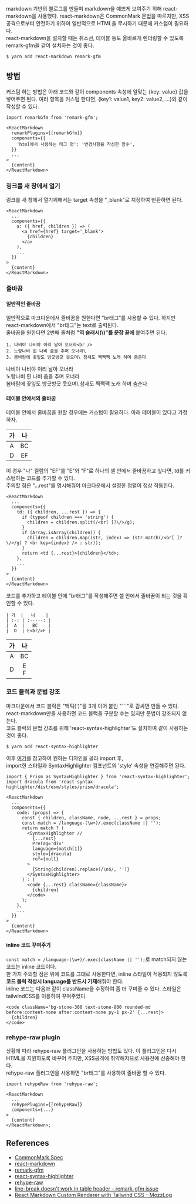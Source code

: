 markdown 기반의 블로그를 만들며 markdown을 예쁘게 보여주기 위해 react-markdown을 사용했다. react-markdown은 CommonMark 문법을 따르지만, XSS공격으로부터 안전하기 위하여 일반적으로 HTML을 무시하기 때문에 커스텀이 필요하다.\
react-markdown을 설치할 때는 취소선, 테이블 등도 올바르게 렌더링할 수 있도록 remark-gfm을 같이 설치하는 것이 좋다.

```bash
$ yarn add react-markdown remark-gfm
```

## 방법

커스텀 하는 방법은 아래 코드와 같이 components 속성에 알맞는 {key: value} 값을 넣어주면 된다.
여러 항목을 커스텀 한다면, {key1: value1, key2: value2, ...}와 같이 작성할 수 있다.

```tsx
import remarkGfm from 'remark-gfm';

<ReactMarkdown
  remarkPlugins={[remarkGfm]}
  components={{
    'html에서 사용하는 태그 명': '변경사항을 작성한 함수',
  }}
  ...
>
  {content}
</ReactMarkdown>
```

### 링크를 새 창에서 열기

링크를 새 창에서 열기위해서는 target 속성을 "\_blank"로 지정하여 반환하면 된다.

```tsx
<ReactMarkdown
  ...
  components={{
    a: ({ href, children }) => (
      <a href={href} target='_blank'>
        {children}
      </a>
    ),
    ...
  }}
>
  {content}
</ReactMarkdown>
```

### 줄바꿈

#### 일반적인 줄바꿈

일반적으로 마크다운에서 줄바꿈을 원한다면 "br태그"를 사용할 수 있다. 하지만 react-markdown에서 "br태그"는 text로 출력된다.\
줄바꿈을 원한다면 2번째 줄처럼 **"역 슬래시(\\)"를 문장 끝에** 붙여주면 된다.

```text
1. 나비야 나비야 이리 날아 오너라<br />
2. 노랑나비 흰 나비 춤을 추며 오너라\
3. 봄바람에 꽃잎도 방긋방긋 웃으며\ 참새도 짹짹짹 노래 하며 춤춘다
```

나비야 나비야 이리 날아 오너라<br />
노랑나비 흰 나비 춤을 추며 오너라\
봄바람에 꽃잎도 방긋방긋 웃으며\ 참새도 짹짹짹 노래 하며 춤춘다

#### 테이블 안에서의 줄바꿈

테이블 안에서 줄바꿈을 원할 경우에는 커스텀이 필요하다. 아래 테이블이 있다고 가정하자.

| 가  | 나  |
| :-: | :-: |
|  A  | BC  |
|  D  | EF  |

이 경우 "나" 컬럼의 "EF"를 "E"와 "F"로 하나의 셀 안에서 줄바꿈하고 싶다면, td를 커스텀하는 코드를 추가할 수 있다.\
주의할 점은 "...rest"를 명시해줘야 마크다운에서 설정한 정렬이 정상 작동한다.

```tsx
<ReactMarkdown
  ...
  components={{
    td: ({ children, ...rest }) => {
      if (typeof children === 'string') {
        children = children.split(/<br[ ]?\/>/g);
      }
      if (Array.isArray(children)) {
        children = children.map((str, index) => (str.match(/<br[ ]?\/>/g) ? <br key={index} /> : str));
      }
      return <td {...rest}>{children}</td>;
    },
    ...
  }}
>
  {content}
</ReactMarkdown>
```

코드를 추가하고 테이블 안에 "br태그"를 작성해주면 셀 안에서 줄바꿈이 되는 것을 확인할 수 있다.

```text
| 가  |   나    |
| :-: | :-----: |
|  A  |   BC    |
|  D  | E<br/>F |
```

| 가  |   나    |
| :-: | :-----: |
|  A  |   BC    |
|  D  | E<br/>F |

### 코드 블럭과 문법 강조

마크다운에서 코드 블럭은 "백틱(`)"을 3개 이어 붙인 "```"로 감싸면 만들 수 있다.\
react-markdown만을 사용하면 코드 블럭을 구분할 수는 있지만 문법이 강조되지 않는다.\
코드 블럭의 문법 강조를 위해 'react-syntax-highlighter'도 설치하여 같이 사용하는 것이 좋다.

```bash
$ yarn add react-syntax-highlighter
```

이후 [여기](https://react-syntax-highlighter.github.io/react-syntax-highlighter/demo/)를 참고하여 원하는 디자인을 골라 import 후, \
import한 스타일과 SyntaxHighlighter 컴포넌트의 'style' 속성을 연결해주면 된다.

```tsx
import { Prism as SyntaxHighlighter } from 'react-syntax-highlighter';
import dracula from 'react-syntax-highlighter/dist/esm/styles/prism/dracula';

<ReactMarkdown
  ...
  components={{
    code: (props) => {
      const { children, className, node, ...rest } = props;
      const match = /language-(\w+)/.exec(className || '');
      return match ? (
        <SyntaxHighlighter //
          {...rest}
          PreTag='div'
          language={match[1]}
          style={dracula}
          ref={null}
        >
          {String(children).replace(/\n$/, '')}
        </SyntaxHighlighter>
      ) : (
        <code {...rest} className={className}>
          {children}
        </code>
      );
    },
    ...
  }}
>
  {content}
</ReactMarkdown>
```

#### inline 코드 꾸며주기

`const match = /language-(\w+)/.exec(className || '');`로 match되지 않는 코드는 inline 코드이다.\
한 가지 주의할 점은 위에 코드를 그대로 사용한다면, inline 스타일이 적용되지 않도록 **코드 블럭 작성시 language를 반드시 기재**해줘야 한다.\
inline 코드는 다음과 같이 className을 수정하여 좀 더 꾸며줄 수 있다. 스타일은 tailwindCSS를 이용하여 꾸며주었다.

```tsx
<code className='bg-stone-300 text-stone-800 rounded-md before:content-none after:content-none py-1 px-2' {...rest}>
  {children}
</code>
```

### rehype-raw plugin

상황에 따라 rehype-raw 플러그인을 사용하는 방법도 있다. 이 플러그인은 다시 HTML을 지원하도록 바꾸어 주지만, XSS공격에 취약해지므로 사용전에 신중해야 한다.\
rehype-raw 플러그인을 사용하면 "br태그"를 사용하여 줄바꿈 할 수 있다.

```tsx
import rehypeRaw from 'rehype-raw';

<ReactMarkdown
  ...
  rehypePlugins={[rehypeRaw]}
  components={...}
>
  {content}
</ReactMarkdown>;
```

## References

- [CommonMark Spec](https://spec.commonmark.org/0.30/#html-blocks)
- [react-markdown](https://github.com/remarkjs/react-markdown)
- [remark-gfm](https://github.com/remarkjs/remark-gfm)
- [react-syntax-highlighter](https://github.com/react-syntax-highlighter/react-syntax-highlighter)
- [rehype-raw](https://github.com/rehypejs/rehype-react)
- [line-break doesn't work in table header - remark-gfm issue](https://github.com/remarkjs/remark-gfm/issues/40)
- [React Markdown Custom Renderer with Tailwind CSS - MozzLog](https://www.mozzlog.com/blog/react-markdown-custom-renderer)
